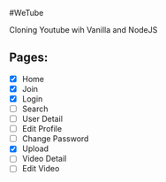 #WeTube

Cloning Youtube wih Vanilla and NodeJS


## Pages:

- [x] Home
- [x] Join
- [x] Login
- [ ] Search
- [ ] User Detail
- [ ] Edit Profile
- [ ] Change Password
- [x] Upload
- [ ] Video Detail
- [ ] Edit Video